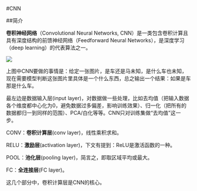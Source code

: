 #CNN

##简介

**卷积神经网络**（Convolutional Neural Networks, CNN）是一类包含卷积计算且具有深度结构的前馈神经网络（Feedforward Neural Networks），是深度学习（deep learning）的代表算法之一。

![](https://cdn.jsdelivr.net/gh/tj-messi/picture/20241108143612.png)

上图中CNN要做的事情是：给定一张图片，是车还是马未知，是什么车也未知，现在需要模型判断这张图片里具体是一个什么东西，总之输出一个结果：如果是车 那是什么车。

最左边是数据输入层(input layer)，对数据做一些处理，比如去均值（把输入数据各个维度都中心化为0，避免数据过多偏差，影响训练效果）、归一化（把所有的数据都归一到同样的范围）、PCA/白化等等。CNN只对训练集做“去均值”这一步。

CONV：**卷积计算层**(conv layer)，线性乘积求和。

RELU：**激励层**(activation layer)，下文有提到：ReLU是激活函数的一种。

POOL：**池化层**(pooling layer)，简言之，即取区域平均或最大。

FC：**全连接层**(FC layer)。

这几个部分中，卷积计算层是CNN的核心。